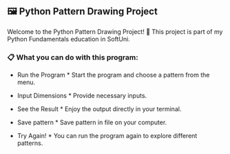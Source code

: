 ## 🖼️ Python Pattern Drawing Project

Welcome to the Python Pattern Drawing Project! 🎉 This project is part of my Python Fundamentals education in SoftUni.


### 📋 What you can do with this program:

* Run the Program *
Start the program and choose a pattern from the menu.

* Input Dimensions *
Provide necessary inputs.

* See the Result *
Enjoy the output directly in your terminal.

* Save pattern *
Save pattern in file on your computer.

* Try Again! *
You can run the program again to explore different patterns.
